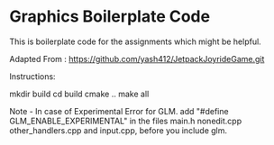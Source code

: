 Graphics Boilerplate Code
=========================
This is boilerplate code for the assignments which might be helpful.

Adapted From : https://github.com/yash412/JetpackJoyrideGame.git

Instructions:

mkdir build
cd build
cmake ..
make all 

Note - In case of Experimental Error for GLM.
add "#define GLM_ENABLE_EXPERIMENTAL" in the files main.h nonedit.cpp other_handlers.cpp and input.cpp, before you include glm.
